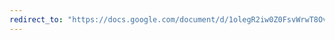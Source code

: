 ```yaml
---
redirect_to: "https://docs.google.com/document/d/1olegR2iw0Z0FsvWrwT8OvgRZloS_rfx0k3MswCkjBio/edit?usp=sharing"
---
```

